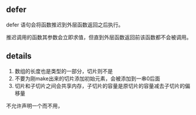## defer

defer 语句会将函数推迟到外层函数返回之后执行。

推迟调用的函数其参数会立即求值，但直到外层函数返回前该函数都不会被调用。

## details

1. 数组的长度也是类型的一部分，切片则不是
2. 不要为刚make出来的切片添加初始元素，会被添加到一串0后面
3. 切片和子切片之间会共享内存，子切片的容量是原切片的容量减去子切片的偏移量

不允许声明一个而不用，